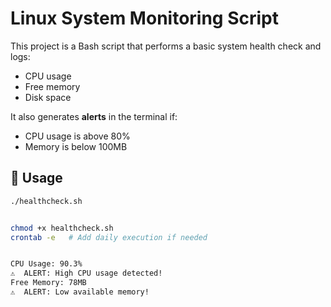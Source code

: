 # Linux System Monitoring Script

This project is a Bash script that performs a basic system health check and logs:
- CPU usage
- Free memory
- Disk space

It also generates **alerts** in the terminal if:
- CPU usage is above 80%
- Memory is below 100MB

## 🔧 Usage

```bash
./healthcheck.sh


chmod +x healthcheck.sh
crontab -e   # Add daily execution if needed


CPU Usage: 90.3%
⚠️  ALERT: High CPU usage detected!
Free Memory: 78MB
⚠️  ALERT: Low available memory!

